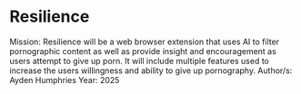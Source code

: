 # Resilience
Mission:
Resilience will be a web browser extension that uses AI to filter pornographic content as well as provide insight and encouragement as users attempt to give up porn.
It will include multiple features used to increase the users willingness and ability to give up pornography. 
Author/s: Ayden Humphries
Year: 2025

